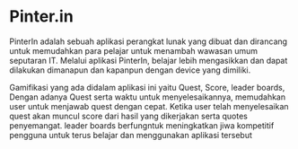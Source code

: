 # Pinter.in

PinterIn adalah sebuah aplikasi perangkat lunak yang dibuat dan dirancang untuk memudahkan para pelajar untuk menambah wawasan umum seputaran IT. Melalui aplikasi PinterIn, belajar lebih mengasikkan dan dapat dilakukan dimanapun dan kapanpun dengan device yang dimiliki.  

Gamifikasi yang ada didalam aplikasi ini yaitu Quest, Score, leader boards, Dengan adanya Quest serta waktu untuk menyelesaikannya, memudahkan user untuk menjawab quest dengan cepat. Ketika user telah menyelesaikan quest akan muncul score dari hasil yang dikerjakan serta quotes penyemangat. leader boards berfungntuk meningkatkan jiwa kompetitif pengguna untuk terus belajar dan menggunakan aplikasi tersebut
